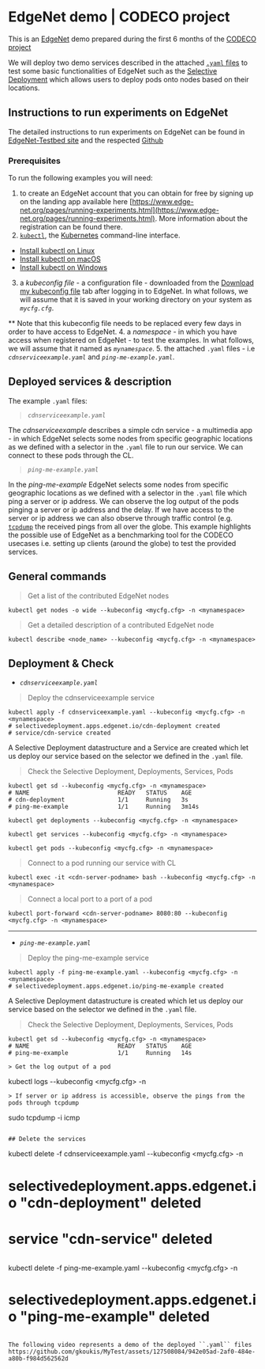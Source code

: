 # EdgeNet demo | CODECO project
This is an [EdgeNet](https://www.edge-net.org/) demo prepared during the first 6 months of the [CODECO project](https://he-codeco.eu/)

We will deploy two demo services described in the attached [``.yaml`` files](https://kubernetes.io/docs/concepts/overview/working-with-objects/kubernetes-objects/) to test some basic functionalities of EdgeNet such as the [Selective Deployment](https://github.com/EdgeNet-project/edgenet/blob/main/docs/custom_resources.md#selective-deployment) which allows users to deploy pods onto nodes based on their locations.

## Instructions to run experiments on EdgeNet
The detailed instructions to run experiments on EdgeNet can be found in [EdgeNet-Testbed site](https://www.edge-net.org/pages/running-experiments.html) and the respected [Github](https://github.com/EdgeNet-project/edgenet)

### Prerequisites
To run the following examples you will need:
1. to create an EdgeNet account that you can obtain for free by signing up on the landing app available here [https://www.edge-net.org/pages/running-experiments.html](https://www.edge-net.org/pages/running-experiments.html). More information about the registration can be found there.
2. [``kubectl``](https://kubernetes.io/docs/reference/kubectl/overview/), the [Kubernetes](https://kubernetes.io/) command-line interface.

- [Install kubectl on Linux](https://kubernetes.io/docs/tasks/tools/install-kubectl-linux)
- [Install kubectl on macOS](https://kubernetes.io/docs/tasks/tools/install-kubectl-macos)
- [Install kubectl on Windows](https://kubernetes.io/docs/tasks/tools/install-kubectl-windows)

3. a *kubeconfig file* - a configuration file - downloaded from the [Download my kubeconfig file](https.//landing.edge-net.org) tab after logging in to EdgeNet. In what follows, we will assume that it is saved in your working directory on your system as *``mycfg.cfg``*.

** Note that this kubeconfig file needs to be replaced every few days in order to have access to EdgeNet.
4. a *namespace* - in which you have access when registered on EdgeNet - to test the examples. In what follows, we will assume that it named as *``mynamespace``*. 
5. the attached ``.yaml`` files - i.e *``cdnserviceexample.yaml``* and *``ping-me-example.yaml``*.


## Deployed services & description
The example ``.yaml`` files:
> *``cdnserviceexample.yaml``*

The *cdnserviceexample* describes a simple cdn service - a multimedia app - in which EdgeNet selects some nodes from specific geographic locations as we defined with a selector in the ``.yaml`` file to run our service. We can connect to these pods through the CL.

> *``ping-me-example.yaml``*

In the *ping-me-example* EdgeNet selects some nodes from specific geographic locations as we defined with a selector in the ``.yaml`` file which ping a server or ip address. We can observe the log output of the pods pinging a server or ip address and the delay. If we have access to the server or ip address we can also observe through traffic control (e.g. [``tcpdump``](https://www.tcpdump.org/index.html#latest-releases) the received pings from all over the globe. This example highlights the possible use of EdgeNet as a benchmarking tool for the CODECO usecases i.e. setting up clients (around the globe) to test the provided services.


## General commands
> Get a list of the contributed EdgeNet nodes
~~~~
kubectl get nodes -o wide --kubeconfig <mycfg.cfg> -n <mynamespace>
~~~~
> Get a detailed description of a contributed EdgeNet node
~~~~
kubectl describe <node_name> --kubeconfig <mycfg.cfg> -n <mynamespace>
~~~~

## Deployment & Check
+ *``cdnserviceexample.yaml``*
> Deploy the cdnserviceexample service
~~~~
kubectl apply -f cdnserviceexample.yaml --kubeconfig <mycfg.cfg> -n <mynamespace>
# selectivedeployment.apps.edgenet.io/cdn-deployment created
# service/cdn-service created
~~~~
A Selective Deployment datastructure and a Service are created which let us deploy our service based on the selector we defined in the ``.yaml`` file.
> Check the Selective Deployment, Deployments, Services, Pods
~~~~
kubectl get sd --kubeconfig <mycfg.cfg> -n <mynamespace>
# NAME                         READY   STATUS    AGE
# cdn-deployment               1/1     Running   3s
# ping-me-example              1/1     Running   3m14s
~~~~
~~~~
kubectl get deployments --kubeconfig <mycfg.cfg> -n <mynamespace>
~~~~
~~~~
kubectl get services --kubeconfig <mycfg.cfg> -n <mynamespace>
~~~~
~~~~
kubectl get pods --kubeconfig <mycfg.cfg> -n <mynamespace>
~~~~

> Connect to a pod running our service with CL
~~~~
kubectl exec -it <cdn-server-podname> bash --kubeconfig <mycfg.cfg> -n <mynamespace>
~~~~
> Connect a local port to a port of a pod
~~~~
kubectl port-forward <cdn-server-podname> 8080:80 --kubeconfig <mycfg.cfg> -n <mynamespace>
~~~~


---
+ *``ping-me-example.yaml``*
> Deploy the ping-me-example service
~~~~
kubectl apply -f ping-me-example.yaml --kubeconfig <mycfg.cfg> -n <mynamespace>
# selectivedeployment.apps.edgenet.io/ping-me-example created
~~~~
A Selective Deployment datastructure is created which let us deploy our service based on the selector we defined in the ``.yaml`` file.
> Check the Selective Deployment, Deployments, Services, Pods
~~~~
kubectl get sd --kubeconfig <mycfg.cfg> -n <mynamespace>
# NAME                         READY   STATUS    AGE
# ping-me-example              1/1     Running   14s
~~~~
~~~~
> Get the log output of a pod
~~~~
kubectl logs <ping-source-podname> --kubeconfig <mycfg.cfg> -n <mynamespace>
~~~~
> If server or ip address is accessible, observe the pings from the pods through tcpdump
~~~~
sudo tcpdump -i <eth0> icmp
~~~~

## Delete the services
~~~~
kubectl delete -f cdnserviceexample.yaml --kubeconfig <mycfg.cfg> -n <mynamespace>
# selectivedeployment.apps.edgenet.io "cdn-deployment" deleted
# service "cdn-service" deleted
~~~~
~~~~
kubectl delete -f ping-me-example.yaml --kubeconfig <mycfg.cfg> -n <mynamespace>
# selectivedeployment.apps.edgenet.io "ping-me-example" deleted
~~~~

The following video represents a demo of the deployed ``.yaml`` files
https://github.com/gkoukis/MyTest/assets/127508084/942e05ad-2af0-484e-a80b-f984d562562d
